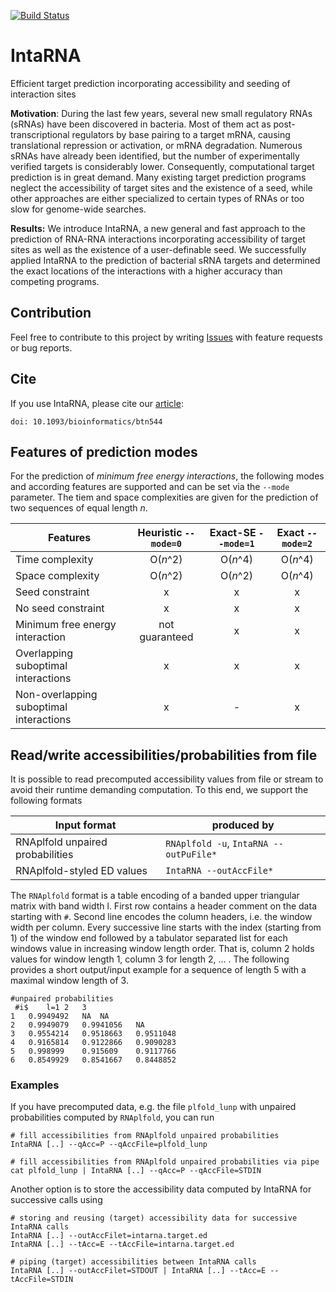 [![Build Status](https://travis-ci.org/BackofenLab/IntaRNA.svg?branch=master)](https://travis-ci.org/BackofenLab/IntaRNA)

# IntaRNA
Efficient target prediction incorporating accessibility and seeding of interaction sites

**Motivation**: During the last few years, several new small regulatory RNAs 
(sRNAs) have been discovered in bacteria. Most of them act as post-transcriptional 
regulators by base pairing to a target mRNA, causing translational repression 
or activation, or mRNA degradation. Numerous sRNAs have already been identified, 
but the number of experimentally verified targets is considerably lower. 
Consequently, computational target prediction is in great demand. Many existing 
target prediction programs neglect the accessibility of target sites and the 
existence of a seed, while other approaches are either specialized to certain 
types of RNAs or too slow for genome-wide searches.

**Results:** We introduce IntaRNA, a new general and fast approach to the 
prediction of RNA-RNA interactions incorporating accessibility of target sites 
as well as the existence of a user-definable seed. We successfully applied 
IntaRNA to the prediction of bacterial sRNA targets and determined the exact 
locations of the interactions with a higher accuracy than competing programs. 

## Contribution

Feel free to contribute to this project by writing 
[Issues](https://github.com/BackofenLab/IntaRNA/issues) 
with feature requests or bug reports.

## Cite
If you use IntaRNA, please cite our 
[article](http://bioinformatics.oxfordjournals.org/content/24/24/2849):
```
doi: 10.1093/bioinformatics/btn544
```





## Features of prediction modes

For the prediction of *minimum free energy interactions*, the following modes
and according features are supported and can be set via the `--mode` parameter.
The tiem and space complexities are given for the prediction of two sequences
of equal length *n*.

| Features | Heuristic `--mode=0` | Exact-SE `--mode=1` | Exact `--mode=2` |
| -------- | :-------: | :------: | :---: |
| Time complexity | O(*n*^2) | O(*n*^4) | O(*n*^4) |
| Space complexity | O(*n*^2) | O(*n*^2) | O(*n*^4) |
| Seed constraint | x | x | x |
| No seed constraint | x | x | x |
| Minimum free energy interaction | not guaranteed | x | x |
| Overlapping suboptimal interactions | x | x | x |
| Non-overlapping suboptimal interactions | x | - | x |






## Read/write accessibilities/probabilities from file

It is possible to read precomputed accessibility values from file or stream to
avoid their runtime demanding computation. To this end, we support the following
formats

| Input format | produced by |
| ---- | --- |
| RNAplfold unpaired probabilities | `RNAplfold -u`, `IntaRNA --outPuFile*` |
| RNAplfold-styled ED values | `IntaRNA --outAccFile*` |

The `RNAplfold` format is a table encoding of a banded upper triangular matrix 
with band width l. First row contains a header comment on the data starting with
`#`. Second line encodes the column headers, i.e. the window width per column.
Every successive line starts with the index (starting from 1) of the window end
followed by a tabulator separated list for each windows value in increasing
window length order. That is, column 2 holds values for window length 1, column 
3 for length 2, ... . The following provides a short output/input 
example for a sequence of length 5 with a maximal window length of 3.

```
#unpaired probabilities
 #i$	l=1	2	3	
1	0.9949492	NA	NA	
2	0.9949079	0.9941056	NA	
3	0.9554214	0.9518663	0.9511048		
4	0.9165814	0.9122866	0.9090283		
5	0.998999	0.915609	0.9117766		
6	0.8549929	0.8541667	0.8448852		

```

### Examples
If you have precomputed data, e.g. the file `plfold_lunp` with unpaired probabilities
computed by `RNAplfold`, you can run
```
# fill accessibilities from RNAplfold unpaired probabilities
IntaRNA [..] --qAcc=P --qAccFile=plfold_lunp

# fill accessibilities from RNAplfold unpaired probabilities via pipe
cat plfold_lunp | IntaRNA [..] --qAcc=P --qAccFile=STDIN
```
Another option is to store the accessibility data computed by IntaRNA for 
successive calls using 
```
# storing and reusing (target) accessibility data for successive IntaRNA calls
IntaRNA [..] --outAccFilet=intarna.target.ed
IntaRNA [..] --tAcc=E --tAccFile=intarna.target.ed

# piping (target) accessibilities between IntaRNA calls
IntaRNA [..] --outAccFilet=STDOUT | IntaRNA [..] --tAcc=E --tAccFile=STDIN
```

